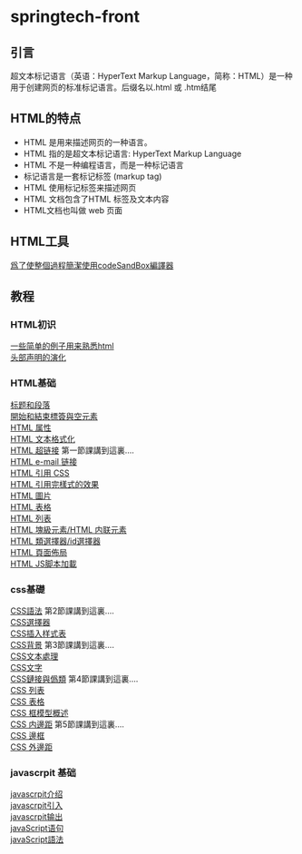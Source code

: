 # springtech-front
## 引言
超文本标记语言（英语：HyperText Markup Language，简称：HTML）是一种用于创建网页的标准标记语言。后缀名以.html 或 .htm结尾

## HTML的特点
- HTML 是用来描述网页的一种语言。  
- HTML 指的是超文本标记语言: HyperText Markup Language  
- HTML 不是一种编程语言，而是一种标记语言  
- 标记语言是一套标记标签 (markup tag)  
- HTML 使用标记标签来描述网页  
- HTML 文档包含了HTML 标签及文本内容  
- HTML文档也叫做 web 页面  
## HTML工具
[爲了使整個過程簡潔使用codeSandBox編譯器](https://codesandbox.io/s/vanilla)

## 教程
### HTML初识
[一些简单的例子用来熟悉html](./HTML/src/01.html)   
[头部声明的演化](./HTML/markdown/01.md) 


### HTML基础
[标题和段落](./HTML/src/02.html)   
[開始和結束標簽與空元素](./HTML/src/03.html)  
[HTML 属性](./HTML/src/04.html)  
[HTML 文本格式化](./HTML/src/05.html)  
[HTML 超链接](./HTML/src/06.html)  第一節課講到這裏....      
[HTML e-mail 链接](./HTML/src/07.html)  
[HTML 引用 CSS](./HTML/src/08.html)  
[HTML 引用完樣式的效果](./HTML/src/09.html)  
[HTML 圖片](./HTML/src/10.html)  
[HTML 表格](./HTML/src/11.html)  
[HTML 列表](./HTML/src/12.html)  
[HTML 塊級元素/HTML 内联元素](./HTML/markdown/02.md)  
[HTML 類選擇器/id選擇器](./HTML/src/13.html)  
[HTML 頁面佈局](./HTML/src/14.html)  
[HTML JS脚本加載](./HTML/src/15.html)  


### css基礎
[CSS語法](./HTML/markdown/03.md)  第2節課講到這裏....     
[CSS選擇器](./HTML/markdown/04.md)  
[CSS插入样式表](./HTML/markdown/05.md)    
[CSS背景](./HTML/markdown/06.md)  第3節課講到這裏....  
[CSS文本處理](./HTML/markdown/07.md)    
[CSS文字](./HTML/markdown/08.md)      
[CSS鏈接與僞類](./HTML/markdown/09.md) 第4節課講到這裏....    
[CSS 列表](./HTML/markdown/10.md)  
[CSS 表格](./HTML/markdown/11.md)  
[CSS 框模型概述](./HTML/markdown/12.md)   
[CSS 内邊距](./HTML/markdown/13.md) 第5節課講到這裏....       
[CSS 邊框](./HTML/markdown/14.md)   
[CSS 外邊距](./HTML/markdown/19.md)   


### javascrpit 基础
[javascrpit介绍](./HTML/markdown/15.md)  
[javascrpit引入](./HTML/markdown/16.md)  
[javascrpit输出](./HTML/markdown/17.md)  
[javaScript语句](./HTML/markdown/18.md)  
[javaScript語法](./HTML/markdown/20.md)    

